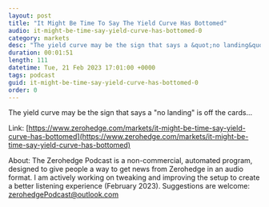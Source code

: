 ```yaml
---
layout: post
title: "It Might Be Time To Say The Yield Curve Has Bottomed"
audio: it-might-be-time-say-yield-curve-has-bottomed-0
category: markets
desc: "The yield curve may be the sign that says a &quot;no landing&quot; is off the cards..."
duration: 00:01:51
length: 111
datetime: Tue, 21 Feb 2023 17:01:00 +0000
tags: podcast
guid: it-might-be-time-say-yield-curve-has-bottomed-0
order: 0
---
```

The yield curve may be the sign that says a &quot;no landing&quot; is off the cards...

Link: [https://www.zerohedge.com/markets/it-might-be-time-say-yield-curve-has-bottomed](https://www.zerohedge.com/markets/it-might-be-time-say-yield-curve-has-bottomed)

About: The Zerohedge Podcast is a non-commercial, automated program, designed to give people a way to get news from Zerohedge in an audio format.  I am actively working on tweaking and improving the setup to create a better listening experience (February 2023).  Suggestions are welcome: [zerohedgePodcast@outlook.com](mailto:zerohedgePodcast@outlook.com)